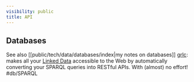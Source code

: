 ```yaml
---
visibility: public
title: API
---
```

## Databases

See also [[public/tech/data/databases/index|my notes on databases]]
[grlc](https://grlc.io/): makes all your [Linked Data](https://www.w3.org/DesignIssues/LinkedData.html) accessible to the Web by automatically converting your SPARQL queries into RESTful APIs. With (almost) no effort! #db/SPARQL
